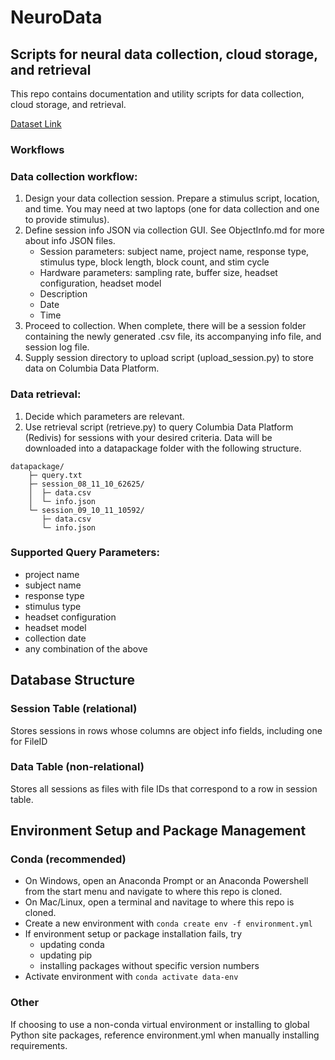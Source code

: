 # NeuroData
## Scripts for neural data collection, cloud storage, and retrieval
This repo contains documentation and utility scripts for data collection, cloud storage, and retrieval.

[Dataset Link](https://redivis.com/workspace/datasets/5e8n-ctqvm09q7)

### **Workflows**

### Data collection workflow:
1. Design your data collection session. Prepare a stimulus script, location, and time. You may need at two laptops (one for data collection and one to provide stimulus).
2. Define session info JSON via collection GUI. See ObjectInfo.md for more about info JSON files.
    - Session parameters: subject name, project name, response type, stimulus type, block length, block count, and stim cycle
    - Hardware parameters: sampling rate, buffer size, headset configuration, headset model
    - Description
    - Date
    - Time
3. Proceed to collection. When complete, there will be a session folder containing the newly generated .csv file, its accompanying info file, and session log file.
4. Supply session directory to upload script (upload_session.py) to store data on Columbia Data Platform.

### Data retrieval:
1. Decide which parameters are relevant.
2. Use retrieval script (retrieve.py) to query Columbia Data Platform (Redivis) for sessions with your desired criteria. Data will be downloaded into a datapackage folder with the following structure.

```
datapackage/
    ├─ query.txt
    ├─ session_08_11_10_62625/
    │  ├─ data.csv
    │  └─ info.json
    └─ session_09_10_11_10592/
       ├─ data.csv
       └─ info.json
```

### Supported Query Parameters:
- project name
- subject name
- response type
- stimulus type
- headset configuration
- headset model
- collection date
- any combination of the above
    
## Database Structure
### Session Table (relational)
Stores sessions in rows whose columns are object info fields, including one for FileID

### Data Table (non-relational)
Stores all sessions as files with file IDs that correspond to a row in session table.

## Environment Setup and Package Management
### Conda (recommended)
- On Windows, open an Anaconda Prompt or an Anaconda Powershell from the start menu and navigate to where this repo is cloned.
- On Mac/Linux, open a terminal and navitage to where this repo is cloned.
- Create a new environment with `conda create env -f environment.yml`
- If environment setup or package installation fails, try
  - updating conda
  - updating pip
  - installing packages without specific version numbers
- Activate environment with `conda activate data-env`

### Other
If choosing to use a non-conda virtual environment or installing to global Python site packages, reference environment.yml when
manually installing requirements.
